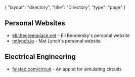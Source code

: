 {
   "layout": "directory",
   "title": "Directory",
   "type": "page"
}

## Personal Websites

* [eli.thegreenplace.net](https://eli.thegreenplace.net/) - Eli Bendersky's personal website
* [mtlynch.io](mtlynch.io) - Mat Lynch's personal website

## Electrical Engineering

* [falstad.com/circuit](https://www.falstad.com/circuit/) - An applet for simulating circuits